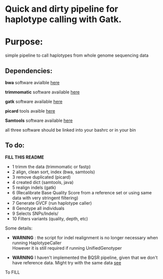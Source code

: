 # Quick and dirty pipeline for haplotype calling with Gatk.

# Purpose:

simple pipeline to call haplotypes from whole genome sequencing data

## Dependencies:

**bwa** software avialble [here](https://sourceforge.net/projects/bio-bwa/files/)

**trimmomatic** software available [here](http://www.usadellab.org/cms/?page=trimmomatic)

**gatk** software available [here](https://software.broadinstitute.org/gatk/)

**picard** tools avaible [here](https://broadinstitute.github.io/picard/)

**Samtools** software available [here](http://www.htslib.org/)

all three software should be linked into your bashrc or in your bin

## To do:

**FILL THIS README**

 * 1 trimm the data (trimmomatic or fastp)  
 * 2 align, clean sort, index (bwa, samtools)
 * 3 remove duplicated (picard)
 * 4 created dict (samtools, java)
 * 5 realign indels (gatk)
 * 6 (Recalibrate Base Quality Score from a reference set or using same data with very stringent filtering)
 * 7 Generate GVCF (run haplotype caller)
 * 8 Genotype all individuals
 * 9 Selects SNPs/Indels/
 * 10 Filters variants (quality, depth, etc) 


Some details:
 * **WARNING** : the script for indel realignment is no longer necessary when running HaplotypeCaller  
	However it is still required if running UnifiedGenotyper  

 * **WARNING** I haven't implemented the BQSR pipeline, given that we don't have reference data.
	Might try with the same data [see](https://software.broadinstitute.org/gatk/documentation/article?id=44)  

 

To FILL
